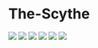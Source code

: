 # The-Scythe
<a href="https://cplusplus.com/" target="_blank"><img src="https://img.shields.io/badge/C%2B%2B-00599C?style=for-the-badge&logo=c%2B%2B&logoColor=white" /></a>
<a href="https://www.cprogramming.com/" target="_blank"><img src="https://img.shields.io/badge/C-00599C?style=for-the-badge&logo=c&logoColor=white" /></a>
<a href="mailto:alireza.dehnavi2020@protonmail.com" target="_blank"><img src="https://img.shields.io/badge/ProtonMail-8B89CC?style=for-the-badge&logo=protonmail&logoColor=white" /></a>
<a href="http://google.com" target="_blank"><img src="https://img.shields.io/badge/Bitcoin-000000?style=for-the-badge&logo=bitcoin&logoColor=white" /></a>
<a href="http://google.com" target="_blank"><img src="https://img.shields.io/badge/Ethereum-3C3C3D?style=for-the-badge&logo=Ethereum&logoColor=white" /></a>
<a href="http://google.com" target="_blank"><img src="https://img.shields.io/badge/tether-168363?style=for-the-badge&logo=tether&logoColor=white" /></a>
